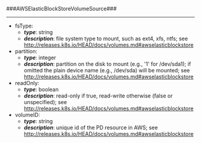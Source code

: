 ###AWSElasticBlockStoreVolumeSource###

---
* fsType: 
  * **_type_**: string
  * **_description_**: file system type to mount, such as ext4, xfs, ntfs; see http://releases.k8s.io/HEAD/docs/volumes.md#awselasticblockstore
* partition: 
  * **_type_**: integer
  * **_description_**: partition on the disk to mount (e.g., '1' for /dev/sda1); if omitted the plain device name (e.g., /dev/sda) will be mounted; see http://releases.k8s.io/HEAD/docs/volumes.md#awselasticblockstore
* readOnly: 
  * **_type_**: boolean
  * **_description_**: read-only if true, read-write otherwise (false or unspecified); see http://releases.k8s.io/HEAD/docs/volumes.md#awselasticblockstore
* volumeID: 
  * **_type_**: string
  * **_description_**: unique id of the PD resource in AWS; see http://releases.k8s.io/HEAD/docs/volumes.md#awselasticblockstore
